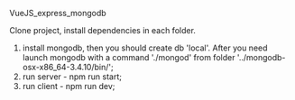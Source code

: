 VueJS_express_mongodb

Clone project, install dependencies in each folder.

1. install mongodb, then you should create db 'local'. After you need launch mongodb with a command './mongod' 
from folder '../mongodb-osx-x86_64-3.4.10/bin/';
2. run server - npm run start;
3. run client - npm run dev;
